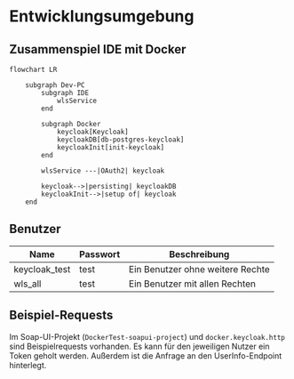 # Entwicklungsumgebung

## Zusammenspiel IDE mit Docker

```mermaid
flowchart LR
    
    subgraph Dev-PC 
        subgraph IDE 
            wlsService
        end
        
        subgraph Docker 
            keycloak[Keycloak]
            keycloakDB[db-postgres-keycloak]
            keycloakInit[init-keycloak]
        end

        wlsService ---|OAuth2| keycloak

        keycloak-->|persisting| keycloakDB
        keycloakInit-->|setup of| keycloak
    end
```

## Benutzer

| Name | Passwort | Beschreibung |
| --- | --- | --- |
| keycloak_test | test | Ein Benutzer ohne weitere Rechte |
| wls_all | test | Ein Benutzer mit allen Rechten |

## Beispiel-Requests

Im Soap-UI-Projekt (`DockerTest-soapui-project`) und `docker.keycloak.http` sind Beispielrequests vorhanden.
Es kann für den jeweiligen Nutzer ein Token geholt werden. Außerdem ist die Anfrage an den UserInfo-Endpoint hinterlegt.